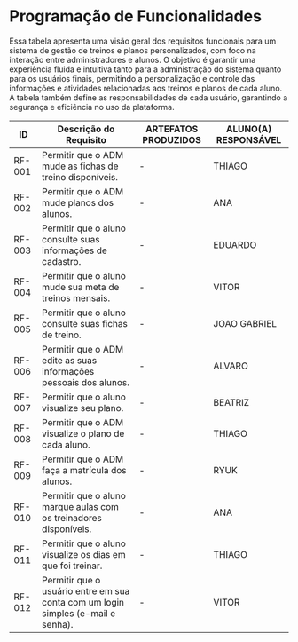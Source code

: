# Programação de Funcionalidades

Essa tabela apresenta uma visão geral dos requisitos funcionais para um sistema de gestão de treinos e planos personalizados, com foco na interação entre administradores e alunos. O objetivo é garantir uma experiência fluida e intuitiva tanto para a administração do sistema quanto para os usuários finais, permitindo a personalização e controle das informações e atividades relacionadas aos treinos e planos de cada aluno. A tabela também define as responsabilidades de cada usuário, garantindo a segurança e eficiência no uso da plataforma.

| ID     | Descrição do Requisito                                                                 | ARTEFATOS PRODUZIDOS | ALUNO(A) RESPONSÁVEL |
|--------|------------------------------------------------------------------------------------------|-----------------------|----------------------|
| RF-001 | Permitir que o ADM mude as fichas de treino disponíveis.                                | -                     |       THIAGO               |
| RF-002 | Permitir que o ADM mude planos dos alunos.                                              | -                     |       ANA               |
| RF-003 | Permitir que o aluno consulte suas informações de cadastro.                             | -                     |       EDUARDO               |
| RF-004 | Permitir que o aluno mude sua meta de treinos mensais.                                  | -                     |       VITOR               |
| RF-005 | Permitir que o aluno consulte suas fichas de treino.                                    | -                     |       JOAO GABRIEL               |
| RF-006 | Permitir que o ADM edite as suas informações pessoais dos alunos.                       | -                     |       ALVARO               |
| RF-007 | Permitir que o aluno visualize seu plano.                                               | -                     |       BEATRIZ               |
| RF-008 | Permitir que o ADM visualize o plano de cada aluno.                                     | -                     |       THIAGO               |
| RF-009 | Permitir que o ADM faça a matrícula dos alunos.                                         | -                     |       RYUK               |
| RF-010 | Permitir que o aluno marque aulas com os treinadores disponíveis.                       | -                     |       ANA               |
| RF-011 | Permitir que o aluno visualize os dias em que foi treinar.                              | -                     |       THIAGO               |
| RF-012 | Permitir que o usuário entre em sua conta com um login simples (e-mail e senha).        | -                     |       VITOR               |
